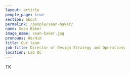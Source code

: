```yaml
---
layout: article
people_page: true
section: about
permalink: /people/sean-baker/
name: Sean Baker
image_name: sean-baker.jpg
pronouns: He/Him
title: Our team
job-title: Director of Design Strategy and Operations
location: Lab DC
---
```


TK

